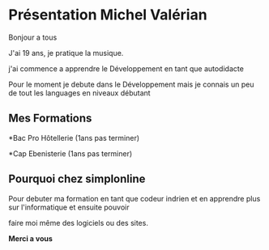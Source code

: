 
<h1>Présentation Michel Valérian</h1>

Bonjour a tous 

J'ai 19 ans, je pratique la musique. 

j'ai commence a apprendre le Développement en tant que autodidacte

Pour le moment je debute dans le Développement mais je connais un peu de tout les languages en niveaux débutant  


<h2>Mes Formations</h2>

*Bac Pro Hôtellerie (1ans pas terminer)

*Cap Ebenisterie    (1ans pas terminer)  



<h2>Pourquoi chez simplonline</h2>

Pour debuter ma formation en tant que codeur indrien et en apprendre plus sur l'informatique et ensuite pouvoir

faire moi même des logiciels ou des sites.

**Merci a vous** 